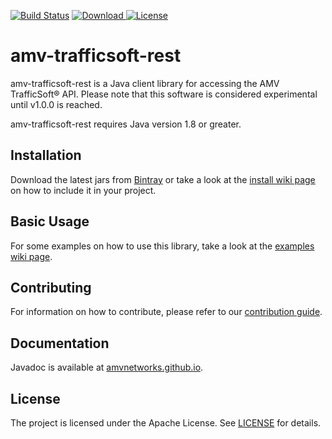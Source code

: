 [![Build Status](https://travis-ci.org/amvnetworks/amv-trafficsoft-rest.svg?branch=master)](https://travis-ci.org/amvnetworks/amv-trafficsoft-rest)
[![Download](https://api.bintray.com/packages/amvnetworks/amv-trafficsoft-rest/amv-trafficsoft-rest-client/images/download.svg) ](https://bintray.com/amvnetworks/amv-trafficsoft-rest)
[![License](https://img.shields.io/github/license/amvnetworks/amv-trafficsoft-rest.svg?maxAge=2592000)](https://github.com/amvnetworks/amv-trafficsoft-rest/blob/master/LICENSE)

amv-trafficsoft-rest
========
amv-trafficsoft-rest is a Java client library for accessing the AMV TrafficSoft® API.
Please note that this software is considered experimental until v1.0.0 is reached.

amv-trafficsoft-rest requires Java version 1.8 or greater.

## Installation

Download the latest jars from [Bintray](https://bintray.com/amvnetworks/amv-trafficsoft-rest)
or take a look at the [install wiki page](https://github.com/amvnetworks/amv-trafficsoft-rest/wiki/install) on how
to include it in your project.

## Basic Usage
For some examples on how to use this library, take a look at the [examples wiki page](https://github.com/amvnetworks/amv-trafficsoft-rest/wiki/examples).

## Contributing
For information on how to contribute, please refer to our [contribution guide](CONTRIBUTING.md).

## Documentation
Javadoc is available at [amvnetworks.github.io](https://amvnetworks.github.io/amv-trafficsoft-rest/amv-trafficsoft-rest-client/javadoc/index.html).

## License
The project is licensed under the Apache License. See [LICENSE](LICENSE) for details.